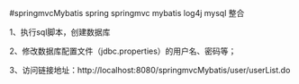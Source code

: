 #springmvcMybatis
spring springmvc mybatis log4j mysql 整合

1、执行sql脚本，创建数据库

2、修改数据库配置文件（jdbc.properties）的用户名、密码等；

3、访问链接地址：http://localhost:8080/springmvcMybatis/user/userList.do 
